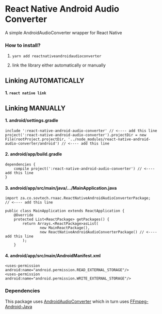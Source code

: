 # React Native Android Audio Converter

A simple AndroidAudioConverter wrapper for React Native

### How to install?

1. `yarn add reactnativeandroidaudioconverter`

2. link the library either automatically or manually

## Linking AUTOMATICALLY

#### 1. `react native link`

## Linking MANUALLY


#### 1. android/settings.gradle
```
include ':react-native-android-audio-converter' // <---- add this line
project(':react-native-android-audio-converter').projectDir = new File(rootProject.projectDir, '../node_modules/react-native-android-audio-converter/android') // <---- add this line

```

#### 2. android/app/build.gradle
```
dependencies {
    compile project(':react-native-android-audio-converter') // <---- add this line
}
```

#### 3. android/app/src/main/java/.../MainApplication.java
```
import za.co.sovtech.rnaac.ReactNativeAndroidAudioConverterPackage;  // <---- add this line

public class MainApplication extends ReactApplication {
    @Override
    protected List<ReactPackage> getPackages() {
        return Arrays.<ReactPackage>asList(
                new MainReactPackage(),
                new ReactNativeAndroidAudioConverterPackage() // <---- add this line
        );
    }
```

#### 4. android/app/src/main/AndroidManifest.xml
```
<uses-permission android:name="android.permission.READ_EXTERNAL_STORAGE"/>
<uses-permission android:name="android.permission.WRITE_EXTERNAL_STORAGE"/>
```

### Dependencies

This package uses [AndroidAudioConverter](https://github.com/adrielcafe/AndroidAudioConverter) which in turn uses [FFmpeg-Android-Java](https://github.com/WritingMinds/ffmpeg-android-java)